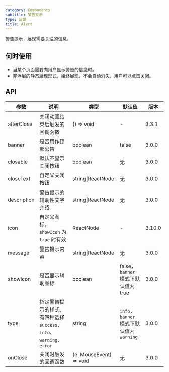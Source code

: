 ```yaml
---
category: Components
subtitle: 警告提示
type: 反馈
title: Alert
---
```


警告提示，展现需要关注的信息。

## 何时使用

- 当某个页面需要向用户显示警告的信息时。
- 非浮层的静态展现形式，始终展现，不会自动消失，用户可以点击关闭。

## API

| 参数 | 说明 | 类型 | 默认值 | 版本 |
| --- | --- | --- | --- | --- |
| afterClose | 关闭动画结束后触发的回调函数 | () => void | - | 3.3.1 |
| banner | 是否用作顶部公告 | boolean | false | 3.0.0 |
| closable | 默认不显示关闭按钮 | boolean | 无 | 3.0.0 |
| closeText | 自定义关闭按钮 | string\|ReactNode | 无 | 3.0.0 |
| description | 警告提示的辅助性文字介绍 | string\|ReactNode | 无 | 3.0.0 |
| icon | 自定义图标，`showIcon` 为 `true` 时有效 | ReactNode | - | 3.10.0 |
| message | 警告提示内容 | string\|ReactNode | 无 | 3.0.0 |
| showIcon | 是否显示辅助图标 | boolean | false，`banner` 模式下默认值为 true | 3.0.0 |
| type | 指定警告提示的样式，有四种选择 `success`、`info`、`warning`、`error` | string | `info`，`banner` 模式下默认值为 `warning` | 3.0.0 |
| onClose | 关闭时触发的回调函数 | (e: MouseEvent) => void | 无 | 3.0.0 |
